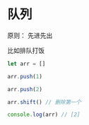 # 队列

原则： 先进先出

比如排队打饭

```js
let arr = []

arr.push(1)

arr.push(2)

arr.shift() // 删除第一个

console.log(arr) // [2]
```
